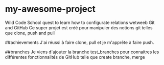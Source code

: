 # my-awesome-project
Wild Code School quest to learn how to configurate relations wetweeb Git and GitHub
Ce super projet est créé pour manipuler des notions git telles que clone, push and pull

##achievements
J'ai réussi à faire clone, pull et je m'apprête à faire push.

##branches
Je viens d'ajouter la branche test_branches pour connaitres les différentes fonctionnalités de GitHub telle que create branche, merge
